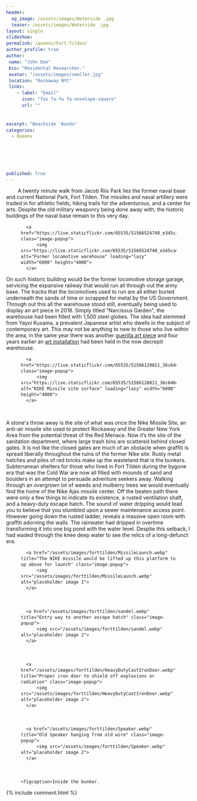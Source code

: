 ```yaml
---
header:
  og_image: /assets/images/Waterside .jpg
  teaser: /assets/images/Waterside .jpg
layout: single
slideshow:
permalink: /queens/Fort-Tilden/
author_profile: true
author: 
 name: "John Doe"
 bio: "Residental Researcher."
 avatar: "/assets/images/smaller.jpg"
 location: "Rockaway NYC"  
 links:
    - label: "Email"
      icon: "fas fa-fw fa-envelope-square"
      url: ""

      
excerpt: "Beachside 'Bando"      
categories:
  - Queens
  
  
  
 

published: true
---
```





















&emsp;&emsp; A twenty minute walk from Jacob Riis Park lies the former naval base and current National Park, Fort Tilden. The missiles and naval artillery were traded in for athletic fields, hiking trails for the adventurous, and a center for arts. Despite the old military weaponry being done away with, the historic buildings of the naval base remain to this very day.
<figure>
   
      <a href="https://live.staticflickr.com/65535/51566524740_e345ca6d20_o.jpg" class="image-popup">
          <img src="https://live.staticflickr.com/65535/51566524740_e345ca6d20_o.jpg" alt="Former locomotive warehouse" loading="lazy" width="6000" height="4000">
      </a>
   
 </figure>

  <p>On such historic building would be the former locomotive storage garage, servicing the expansive railway that would run all through out the army base. The tracks that the locomotives used to run are all either buried underneath the sands of time or scrapped for metal by the US Government. Through out this all the warehouse stood still, eventually being used to display an art piece in 2018. Simply titled "Narcissus Garden", the warehouse had been filled with 1,500 steel globes. The idea had stemmed from Yayoi Kusama, a prevalent Japanese artist who dwells in the subject of contemporary art. This may not be anything to new to those who live within the area, in the same year there was another <a href="https://untappedcities.com/2018/10/11/1500-gold-balls-turn-up-in-guerrilla-art-installation-at-abandoned-fort-tilden-in-queens">guerilla art piece</a> and four years earlier an <a href="https://ny.curbed.com/2014/7/31/10066414/fort-tilden-beach-reopens-to-a-changing-neighborhood">art installation</a> had been held in the now decrepit warehouse.<p>

 <figure>
   
      <a href="https://live.staticflickr.com/65535/51566120811_36c6466687_k.jpg" class="image-popup">
          <img src="https://live.staticflickr.com/65535/51566120811_36c6466687_k.jpg" alt="NIKE Missile site surface" loading="lazy" width="6000" height="4000">
      </a>
   
 </figure>

&emsp; <p>A stone's throw away is the site of what was once the Nike Missile Site, an anti-air missile site used to protect Rockaway and the Greater New York Area from the potential threat of the Red Menace. Now it’s the site of the sanitation department, where large trash bins are scattered behind closed gates. It is not like the closed gates are much of an obstacle when graffiti is spread liberally throughout the ruins of the former Nike site. Rusty metal hatches and piles of red bricks make up the wasteland that is the bunkers. Subterranean shelters for those who lived in Fort Tilden during the bygone era that was the Cold War are now all filled with mounds of sand and boulders in an attempt to persuade adventure seekers away. Walking through an overgrown lot of weeds and mulberry trees we would eventually find the home of the Nike Ajax missile center. Off the beaten path there were only a few things to indicate its existence, a rusted ventilation shaft, and a heavy-duty escape hatch. The sound of water dripping would lead you to believe that you stumbled upon a sewer maintenance access point. However going down the rusted ladder, reveals a massive open room with graffiti adorning the walls. The rainwater had dripped in overtime transforming it into one big pond with the water level. Despite this setback, I had waded through the knee deep water to see the relics of a long-defunct era.<p>

<figure class="third ">
  
    
      <a href="/assets/images/forttilden/MissileLaunch.webp" title="The NIKE missile would be lifted up this platform to up above for launch" class="image-popup">
          <img src="/assets/images/forttilden/MissileLaunch.webp" alt="placeholder image 1">
      </a>
    
  
    
      <a href="/assets/images/forttilden/sandel.webp" title="Entry way to another escape hatch" class="image-popup">
          <img src="/assets/images/forttilden/sandel.webp" alt="placeholder image 2">
      </a>
    
  
    
      <a href="/assets/images/forttilden/HeavyDutyCastIronDoor.webp" title="Proper iron door to shield off explosions or radiation" class="image-popup">
          <img src="/assets/images/forttilden/HeavyDutyCastIronDoor.webp" alt="placeholder image 2">
      </a>
    
  
    
      <a href="/assets/images/forttilden/Speaker.webp" title="Old Speaker hanging from old wire" class="image-popup">
          <img src="/assets/images/forttilden/Speaker.webp" alt="placeholder image 2">
      </a>
    
  
  
    <figcaption>Inside the bunker.
</figcaption>
  
</figure>




{% include comment.html %}





